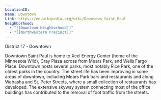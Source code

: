 ```yaml
---
LocationID: 
Name: Downtown
Link: https://en.wikipedia.org/wiki/Downtown_Saint_Paul
Neighborhood:
  - "[[Downtown Neighborhood]]"
  - "[[Northwestern Precinct]]"
---
```


District 17 - Downtown

Downtown Saint Paul is home to Xcel Energy Center (home of the Minnesota Wild), Cray Plaza across from Mears Park, and Wells Fargo Place. Downtown hosts several parks, most notably Rice Park, one of the oldest parks in the country. The street life has been improving in some areas of downtown, including Mears Park bars and restaurants and along Wabasha and St. Peter Streets, where a small collection of restaurants has developed. The extensive skyway system connecting most of the office buildings has contributed to the removal of foot traffic from the streets.